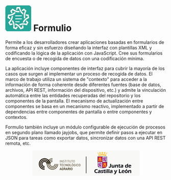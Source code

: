 # ![Icono de la aplicación](https://github.com/itacyldev/formulio/blob/master/logo.png) Formulio

Permite a los desarrolladores crear aplicaciones basadas en formularios de forma eficaz y sin esfuerzo diseñando la interfaz con plantillas XML y codificando la lógica de la aplicación con JavaScript. Cree sus formularios de encuesta o de recogida de datos con una codificación mínima.

La aplicación incluye componentes de interfaz para cubrir la mayoría de los casos que surgen al implementar un proceso de recogida de datos. El marco de trabajo utiliza un sistema de "contexto" para acceder a la información de forma coherente desde diferentes fuentes (base de datos, archivos, API REST, información del dispositivo, etc.) y admite la vinculación automática entre las entidades recuperadas del repositorio y los componentes de la pantalla. El mecanismo de actualización entre componentes se basa en un mecanismo reactivo, implementado a partir de dependencias entre componentes de pantalla o entre componentes y contextos.

Formulio también incluye un módulo configurable de ejecución de procesos en segundo plano llamado jayjobs, que permite definir pasos a ejecutar en JSON para tareas como exportar datos, sincronizar datos con una API REST remota, etc.

<div align="center">
    <img src="https://github.com/itacyldev/formulio/blob/master/itacyl3.png">
</div>